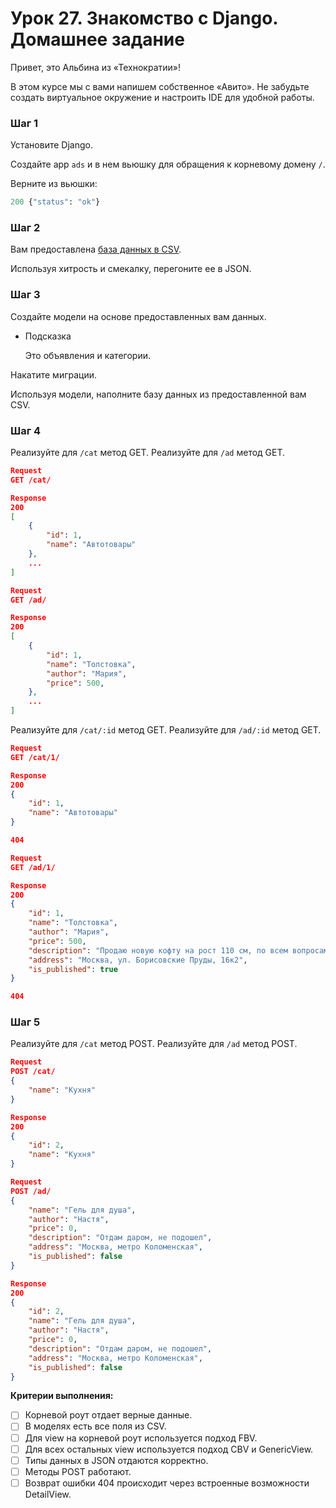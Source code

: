 # Урок 27. Знакомство с Django. Домашнее задание

Привет, это Альбина из «Технократии»!

В этом курсе мы с вами напишем собственное «Авито». Не забудьте создать виртуальное окружение и настроить IDE для удобной работы.

### Шаг 1

Установите Django.

Создайте app `ads` и в нем вьюшку для обращения к корневому домену  `/`.

Верните из вьюшки:

```python
200 {"status": "ok"}
```

### Шаг 2

Вам предоставлена [база данных в CSV](https://github.com/skypro-008/lesson27_project_source).

Используя хитрость и смекалку, перегоните ее в JSON.

### Шаг 3

Создайте модели на основе предоставленных вам данных. 

- Подсказка
    
     Это объявления и категории.
    

Накатите миграции.

Используя модели, наполните базу данных из предоставленной вам CSV.

### Шаг 4

Реализуйте для `/cat` метод GET.
Реализуйте для `/ad` метод GET.

```json
Request
GET /cat/

Response
200
[
	{
		"id": 1,
		"name": "Автотовары"
	},
	...
]

Request
GET /ad/

Response
200
[
	{
		"id": 1,
		"name": "Толстовка",
		"author": "Мария",
		"price": 500,
	},
	...
] 

```

Реализуйте для `/cat/:id` метод GET.
Реализуйте для `/ad/:id` метод GET.

```json
Request
GET /cat/1/

Response
200
{
	"id": 1,
	"name": "Автотовары"
}

404

Request
GET /ad/1/

Response
200
{
	"id": 1,
	"name": "Толстовка",
	"author": "Мария",
	"price": 500,
	"description": "Продаю новую кофту на рост 110 см, по всем вопросам пишите", 
	"address": "Москва, ул. Борисовские Пруды, 16к2",
	"is_published": true
}

404

```

### Шаг 5

Реализуйте для `/cat` метод POST.
Реализуйте для `/ad` метод POST.

```json
Request
POST /cat/
{
	"name": "Кухня"
}

Response
200
{
	"id": 2,
	"name": "Кухня"
}

Request
POST /ad/
{
	"name": "Гель для душа",
	"author": "Настя",
	"price": 0,
	"description": "Отдам даром, не подошел", 
	"address": "Москва, метро Коломенская",
	"is_published": false
}

Response
200
{
	"id": 2,
	"name": "Гель для душа",
	"author": "Настя",
	"price": 0,
	"description": "Отдам даром, не подошел", 
	"address": "Москва, метро Коломенская",
	"is_published": false
}
```

**Критерии выполнения:**

- [ ]  Корневой роут отдает верные данные.
- [ ]  В моделях есть все поля из CSV.
- [ ]  Для view на корневой роут используется подход FBV.
- [ ]  Для всех остальных view используется подход CBV и GenericView.
- [ ]  Типы данных в JSON отдаются корректно.
- [ ]  Методы POST работают.
- [ ]  Возврат ошибки 404 происходит через встроенные возможности DetailView.